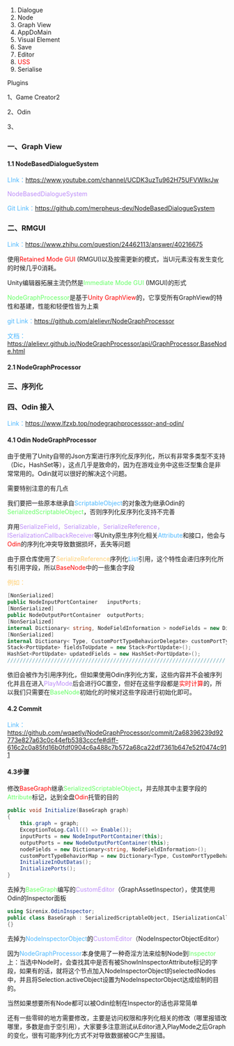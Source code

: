 

1. Dialogue
2. Node
3. Graph View  
4. AppDoMain
5. Visual Element
6. Save
7. Editor
8. <font color="red">USS</font>
9. Serialise



Plugins

1、Game Creator2

2、Odin

3、

### 一、Graph View

#### 1.1 NodeBasedDialogueSystem

<font color=#4db8ff>LInk：</font>https://www.youtube.com/channel/UCDK3uzTu962H75UFVWlkrJw

<font color=#bc8df9>NodeBasedDialogueSystem</font>

<font color=#4db8ff>Git Link：https://github.com/merpheus-dev/NodeBasedDialogueSystem</font>





### 二、RMGUI

<font color=#4db8ff>Link：</font>https://www.zhihu.com/question/24462113/answer/40216675

使用<font color="red">Retained Mode GUI </font>(RMGUI)以及按需更新的模式，当UI元素没有发生变化的时候几乎0消耗。

Unity编辑器拓展主流仍然是<font color=#66ff66>Immediate Mode GUI</font> (IMGUI)的形式

<font color=#66ff66>NodeGraphProcessor</font>是基于<font color="red">Unity GraphView</font>的，它享受所有GraphView的特性和基建，性能和轻便性皆为上乘

<font color=#4db8ff>git Link：</font>https://github.com/alelievr/NodeGraphProcessor



<font color=#4db8ff>文档：</font>https://alelievr.github.io/NodeGraphProcessor/api/GraphProcessor.BaseNode.html

#### 2.1 NodeGraphProcessor



### 三、序列化



### 四、Odin 接入

<font color=#4db8ff>Link：</font>https://www.lfzxb.top/nodegraphprocesssor-and-odin/

#### 4.1 Odin NodeGraphProcessor

由于使用了Unity自带的Json方案进行序列化反序列化，所以有非常多类型不支持（Dic，HashSet等），这点几乎是致命的，因为在游戏业务中这些泛型集合是非常常用的。Odin就可以很好的解决这个问题。

需要特别注意的有几点

我们要把一些原本继承自<font color=#4db8ff>ScriptableObject</font>的对象改为继承Odin的<font color=#66ff66>SerializedScriptableObject</font>，否则序列化反序列化支持不完善

弃用<font color=#bc8df9>SerializeField，Serializable，SerializeReference，ISerializationCallbackReceiver</font>等Unity原生序列化相关<font color=#4db8ff>Attribute</font>和接口，他会与<font color="red">Odin</font>的序列化冲突导致数据损坏，丢失等问题

由于原仓库使用了<font color=#FFCE70>SerializeReference</font>序列化<font color=#4db8ff>List<BaseNode></font>引用，这个特性会递归序列化所有引用字段，所以<font color="red">BaseNode</font>中的一些集合字段

<font color=#FFCE70>例如：</font>

```C#
[NonSerialized]
public NodeInputPortContainer	inputPorts;
[NonSerialized]
public NodeOutputPortContainer	outputPorts;
[NonSerialized]
internal Dictionary< string, NodeFieldInformation >	nodeFields = new Dictionary< string, NodeFieldInformation >();
[NonSerialized]
internal Dictionary< Type, CustomPortTypeBehaviorDelegate> customPortTypeBehaviorMap = new Dictionary<Type, CustomPortTypeBehaviorDelegate>();
Stack<PortUpdate> fieldsToUpdate = new Stack<PortUpdate>();
HashSet<PortUpdate> updatedFields = new HashSet<PortUpdate>();
//////////////////////////////////////////////////////////////////////
```

依旧会被作为引用序列化，但如果使用Odin序列化方案，这些内容并不会被序列化并且在进入<font color=#bc8df9>PlayMode</font>后会进行GC置空，但好在这些字段都是<font color="red">实时计算</font>的，所以我们只需要在<font color=#66ff66>BaseNode</font>初始化的时候对这些字段进行初始化即可。

#### 4.2 Commit

<font color=#4db8ff>Link：</font>https://github.com/wqaetly/NodeGraphProcessor/commit/2a68396239d92773e827a63c0c44efb5383cccfe#diff-616c2c0a85fd16b0fdf0904c6a488c7b572a68ca22df7361b647e52f0474c911

#### 4.3步骤

修改<font color="red">BaseGraph</font>继承<font color=#66ff66>SerializedScriptableObject</font>，并去除其中主要字段的<font color=#66ff66>Attribute</font>标记，达到全盘<font color="red">Odin</font>托管的目的

```C#
public void Initialize(BaseGraph graph)
{
    this.graph = graph;
    ExceptionToLog.Call(() => Enable());
    inputPorts = new NodeInputPortContainer(this);
    outputPorts = new NodeOutputPortContainer(this);
    nodeFields = new Dictionary<string, NodeFieldInformation>();
    customPortTypeBehaviorMap = new Dictionary<Type, CustomPortTypeBehaviorDelegate>();
    InitializeInOutDatas();
    InitializePorts();
}
```

去掉为<font color=#66ff66>BaseGraph</font>编写的<font color=#bc8df9>CustomEditor</font>（GraphAssetInspector），使其使用Odin的Inspector面板

```C#
using Sirenix.OdinInspector;
public class BaseGraph : SerializedScriptableObject, ISerializationCallbackReceiver
{}
```

去掉为<font color=#4db8ff>NodeInspectorObject</font>的<font color=#bc8df9>CustomEditor</font>（NodeInspectorObjectEditor）

因为<font color=#4db8ff>NodeGraphProcessor</font>本身使用了一种奇淫方法来绘制Node到<font color=#66ff66>Inspector</font>上：当选中Node时，会查找其中是否有被ShowInInspectorAttribute标记的字段，如果有的话，就将这个节点加入NodeInspectorObject的selectedNodes中，并且将Selection.activeObject设置为NodeInspectorObject达成绘制的目的。

当然如果想要所有Node都可以被Odin绘制在Inspector的话也非常简单



还有一些零碎的地方需要修改，主要是访问权限和序列化相关的修改（哪里报错改哪里，多数是由于空引用），大家要多注意测试从Editor进入PlayMode之后Graph的变化，很有可能序列化方式不对导致数据被GC产生报错。






